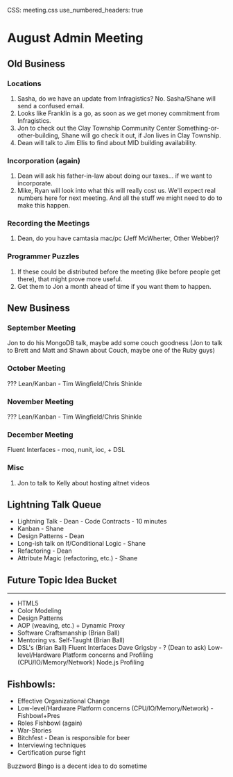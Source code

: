 CSS: meeting.css
use_numbered_headers: true

# August Admin Meeting

## Old Business

### Locations
1. Sasha, do we have an update from Infragistics? No.  Sasha/Shane will send a confused email.
1. Looks like Franklin is a go, as soon as we get money commitment from Infragistics.
1. Jon to check out the Clay Township Community Center Something-or-other-building, Shane will go check it out, if Jon lives in Clay Township.
1. Dean will talk to Jim Ellis to find about MID building availability.

### Incorporation (again)
1. Dean will ask his father-in-law about doing our taxes... if we want to incorporate.
1. Mike, Ryan will look into what this will really cost us.  We'll expect real numbers here for next meeting. And all the stuff we might need to do to make this happen.

### Recording the Meetings
1. Dean, do you have camtasia mac/pc (Jeff McWherter, Other Webber)?

### Programmer Puzzles
1. If these could be distributed before the meeting (like before people get there), that might prove more useful.
1. Get them to Jon a month ahead of time if you want them to happen.

## New Business

### September Meeting
Jon to do his MongoDB talk, maybe add some couch goodness (Jon to talk to Brett and Matt and Shawn about Couch, maybe one of the Ruby guys)

### October Meeting
???  Lean/Kanban - Tim Wingfield/Chris Shinkle

### November Meeting
???  Lean/Kanban - Tim Wingfield/Chris Shinkle

### December Meeting
Fluent Interfaces - moq, nunit, ioc, + DSL

### Misc
1. Jon to talk to Kelly about hosting altnet videos

## Lightning Talk Queue
* Lightning Talk - Dean - Code Contracts - 10 minutes
* Kanban - Shane
* Design Patterns - Dean
* Long-ish talk on If/Conditional Logic - Shane
* Refactoring - Dean
* Attribute Magic (refactoring, etc.) - Shane

## Future Topic Idea Bucket
---------------------------------
* HTML5
* Color Modeling
* Design Patterns
* AOP (weaving, etc.) + Dynamic Proxy
* Software Craftsmanship (Brian Ball)
* Mentoring vs. Self-Taught (Brian Ball)
* DSL's (Brian Ball)
Fluent Interfaces
Dave Grigsby - ? (Dean to ask)
Low-level/Hardware Platform concerns and Profiling (CPU/IO/Memory/Network)
Node.js
Profiling 

## Fishbowls:
* Effective Organizational Change
* Low-level/Hardware Platform concerns (CPU/IO/Memory/Network) - Fishbowl+Pres
* Roles Fishbowl (again)
* War-Stories
* Bitchfest - Dean is responsible for beer
* Interviewing techniques
* Certification purse fight


Buzzword Bingo is a decent idea to do sometime
